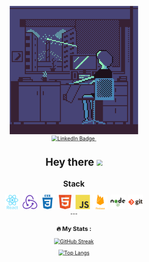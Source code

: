 <div id="header" align="center">
  <img src="https://github.com/gusholz/personalPortfolio/blob/main/public/images/quarto.gif?raw=true" width = "350">
  <div id="badges">
    <a href="https://www.linkedin.com/in/gustavo-holzmann/">
      <img src="https://img.shields.io/badge/LinkedIn-blue?style=for-the-badge&logo=linkedin&logoColor=white" alt="LinkedIn Badge"/>
    </a>
    <img src="https://komarev.com/ghpvc/?username=gusholz&style=flat-square&color=blue" alt=""/>
  </div>
  <h1>
    Hey there
    <img src="https://media.giphy.com/media/hvRJCLFzcasrR4ia7z/giphy.gif" width="30px"/>
  </h1>
<div>
  <h2>Stack</h2>
  <img src="https://github.com/devicons/devicon/blob/master/icons/react/react-original-wordmark.svg" title="React" alt="React" width="40" height="40"/>&nbsp;
  <img src="https://github.com/devicons/devicon/blob/master/icons/redux/redux-original.svg" title="Redux" alt="Redux " width="40" height="40"/>&nbsp;
  <img src="https://github.com/devicons/devicon/blob/master/icons/css3/css3-plain-wordmark.svg"  title="CSS3" alt="CSS" width="40" height="40"/>&nbsp;
  <img src="https://github.com/devicons/devicon/blob/master/icons/html5/html5-original.svg" title="HTML5" alt="HTML" width="40" height="40"/>&nbsp;
  <img src="https://github.com/devicons/devicon/blob/master/icons/javascript/javascript-original.svg" title="JavaScript" alt="JavaScript" width="40" height="40"/>&nbsp;
  <img src="https://github.com/devicons/devicon/blob/master/icons/firebase/firebase-plain-wordmark.svg" title="Firebase" alt="Firebase" width="40" height="40"/>&nbsp;
  <img src="https://github.com/devicons/devicon/blob/master/icons/nodejs/nodejs-original-wordmark.svg" title="NodeJS" alt="NodeJS" width="40" height="40"/>&nbsp;
  <img src="https://github.com/devicons/devicon/blob/master/icons/git/git-original-wordmark.svg" title="Git" **alt="Git" width="40" height="40"/>
</div>
  <div>
    ---

### :fire: My Stats :
[![GitHub Streak](https://github-readme-streak-stats.herokuapp.com?user=gusholz&theme=dark)](https://git.io/streak-stats)

  </div>
  <div>
    
  [![Top Langs](https://github-readme-stats.vercel.app/api/top-langs/?username=gusholz&layout=compact&theme=vision-friendly-dark)](https://github.com/gusholz/github-readme-stats)    
  
  </div>
</div>
